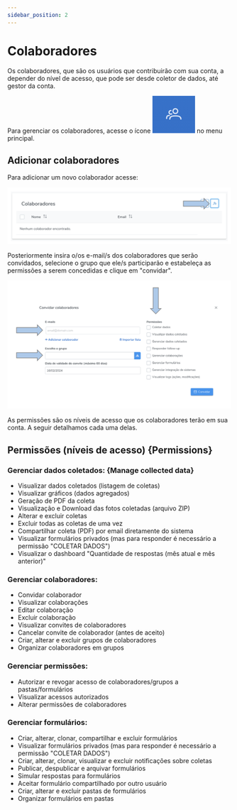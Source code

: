 ```yaml
---
sidebar_position: 2
---
```


# Colaboradores

Os colaboradores, que são os usuários que contribuirão com sua conta, a depender do nível de acesso, que pode ser desde coletor de dados, até gestor da conta. 

Para gerenciar os colaboradores, acesse o ícone ![icon-collaborators](./images/icon-collaborators.png) no menu principal.

## Adicionar colaboradores

Para adicionar um novo colaborador acesse:

![collab](./images/collab.png)

Posteriormente insira o/os e-mail/s dos colaboradores que serão convidados, selecione o grupo que ele/s participarão e estabeleça as permissões a serem concedidas e clique em "convidar".

![invitation](./images/invite-collaborators.png)

As permissões são os níveis de acesso que os colaboradores terão em sua conta. A seguir detalhamos cada uma delas. 

## Permissões (níveis de acesso) {Permissions}

### Gerenciar dados coletados: {Manage collected data}
  - Visualizar dados coletados (listagem de coletas)
  - Visualizar gráficos (dados agregados)
  - Geração de PDF da coleta
  - Visualização e Download das fotos coletadas (arquivo ZIP)
  - Alterar e excluir coletas
  - Excluir todas as coletas de uma vez
  - Compartilhar coleta (PDF) por email diretamente do sistema
  - Visualizar formulários privados (mas para responder é necessário a permissão "COLETAR DADOS")
  - Visualizar o dashboard "Quantidade de respostas (mês atual e mês anterior)"

### Gerenciar colaboradores: 
  - Convidar colaborador
  - Visualizar colaborações
  - Editar colaboração
  - Excluir colaboração
  - Visualizar convites de colaboradores
  - Cancelar convite de colaborador (antes de aceito)
  - Criar, alterar e excluir grupos de colaboradores
  - Organizar colaboradores em grupos

### Gerenciar permissões:
  - Autorizar e revogar acesso de colaboradores/grupos a pastas/formulários
  - Visualizar acessos autorizados
  - Alterar permissões de colaboradores

### Gerenciar formulários:
  - Criar, alterar, clonar, compartilhar e excluir formulários
  - Visualizar formulários privados (mas para responder é necessário a permissão "COLETAR DADOS")
  - Criar, alterar, clonar, visualizar e excluir notificações sobre coletas
  - Publicar, despublicar e arquivar formulários
  - Simular respostas para formulários
  - Aceitar formulário compartilhado por outro usuário
  - Criar, alterar e excluir pastas de formulários
  - Organizar formulários em pastas